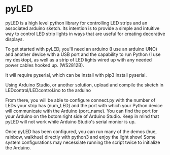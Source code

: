 # pyLED
pyLED is a high level python library for controlling LED strips and an associated arduino sketch. Its intention is to provide a simple and intuitive way to control LED strip lights in ways that are useful for creating decorative displays.

To get started with pyLED, you'll need an arduino (I use an arduino UNO) and another device with a USB port and the capability to run Python (I use my desktop), as well as a strip of LED lights wired up with any needed power cables hooked up. (WS2812B).

It will require pyserial, which can be install with pip3 install pyserial.

Using Arduino Studio, or another solution, upload and compile the sketch in LEDcontrol/LEDcontrol.ino to the arduino

From there, you will be able to configure connect.py with the number of LEDs your strip has (num_LED) and the port with which your Python device will communicate with the Arduino (port_name). You can find the port for your Arduino on the botom right side of Arduino Studio. Keep in mind that pyLED will not work while Arduino Studio's serial monior is up.

Once pyLED has been configured, you can run many of the demos (hue, rainbow, walkhue) directly with python3 and enjoy the light show! Some system configurations may necessiate running the script twice to initialize the Arduino.

